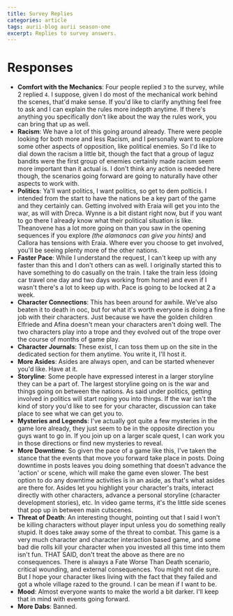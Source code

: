 ```yaml
---
title: Survey Replies
categories: article
tags: aurii-blog aurii season-one
excerpt: Replies to survey answers. 
---
```


# Responses

* **Comfort with the Mechanics**: Four people replied `3` to the survey, while 2 replied `4`. I suppose, given I do most of the mechanical work behind the scenes, that'd make sense. If you'd like to clarify anything feel free to ask and I can explain the rules more indepth anytime. If there's anything you specifically don't like about the way the rules work, you can bring that up as well.
* **Racism**: We have a lot of this going around already. There were people looking for both more and less Racism, and I personally want to explore some other aspects of opposition, like political enemies. So I'd like to dial down the racism a little bit, though the fact that a group of laguz bandits were the first group of enemies certainly made racism seem more important than it actual is. I don't think any action is needed here though, the scenarios going forward are going to naturally have other aspects to work with. 
* **Politics**: Ya'll want politics, I want politics, so get to dem polticis. I intended from the start to have the nations be a key part of the game and they certainly can. Getting involved with Eraia will get you into the war, as will with Dreca. Wynne is a bit distant right now, but if you want to go there I already know what their political situation is like. Theanovene has a lot more going on than you saw in the opening sequences if you explore *(the alamanacs can give you hints)* and Callora has tensions with Eraia. Where ever you choose to get involved, you'll be seeing plenty more of the other nations.
* **Faster Pace**: While I understand the request, I can't keep up with any faster than this and I don't others can as well. I originally started this to have something to do casually on the train. I take the train less (doing car travel one day and two days working from home) and even if I wasn't there's a lot to keep up with. Pace is going to be locked at 2 a week.
* **Character Connections**: This has been around for awhile. We've also beaten it to death in ooc, but for what it's worth everyone is doing a fine job with their characters. Just because we have the golden children Elfriede and Afina doesn't mean your characters aren't doing well. The two characters play into a trope and they evolved out of the trope over the course of months of game play.
* **Character Journals**: These exist, I can toss them up on the site in the dedicated section for them anytime. You write it, I'll host it. 
* **More Asides**: Asides are always open, and can be started whenever you'd like. Have at it. 
* **Storyline**: Some people have expressed interest in a larger storyline they can be a part of. The largest storyline going on is the war and things going on between the nations. As said under politics, getting involved in politics will start roping you into things. If the war isn't the kind of story you'd like to see for your character, discussion can take place to see what we can get you to. 
* **Mysteries and Legends**: I've actually got quite a few mysteries in the game lore already, they just seem to be in the opposite direction you guys want to go in. If you join up on a larger scale quest, I can work you in those directions or find new mysteries to reveal.
* **More Downtime**: So given the pace of a game like this, I've taken the stance that the events that move you forward take place in posts. Doing downtime in posts leaves you doing something that doesn't advance the 'action' or scene, which will make the game even slower. The best option to do any downtime activities is in an aside, as that's what asides are there for. Asides let you highlight your character's traits, interact directly with other characters, advance a personal storyline (character development stories), etc. In video game terms, it's the little side scenes that pop up in between main cutscenes.
* **Threat of Death**: An interesting thought, pointing out that I said I won't be killing characters without player input unless you do something really stupid. It does take away some of the threat to combat. This game is a very much character and character interaction based game, and some bad die rolls kill your character when you invested all this time into them isn't fun. THAT SAID, don't treat the above as there are no consequences. There is always a Fate Worse Than Death scenario, critical wounding, and external consequences. You might not die sure. But I hope your character likes living with the fact that they failed and got a whole village razed to the ground. I can be mean if I want to be.
* **Mood**: Almost everyone wants to make the world a bit darker. I'll keep that in mind with events going forward.
* **More Dabs**: Banned. 